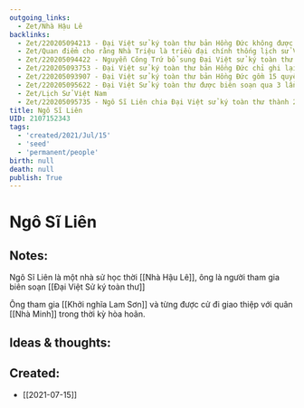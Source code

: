 ```yaml
---
outgoing_links:
  - Zet/Nhà Hậu Lê
backlinks:
  - Zet/220205094213 - Đại Việt sử ký toàn thư bản Hồng Đức không được ban hành
  - Zet/Quan điểm cho rằng Nhà Triệu là triều đại chính thống lịch sử VN
  - Zet/220205094422 - Nguyễn Công Trứ bổ sung Đại Việt sử ký toàn thư của Ngô Sĩ Liên
  - Zet/220205093753 - Đại Việt sử ký toàn thư bản Hồng Đức chỉ ghi lại thời gian từ 2879 TCN đến 1427
  - Zet/220205093907 - Đại Việt sử ký toàn thư bản Hồng Đức gồm 15 quyển
  - Zet/220205095622 - Đại Việt Sử ký toàn thư được biên soạn qua 3 lần
  - Zet/Lịch Sử Việt Nam
  - Zet/220205095735 - Ngô Sĩ Liên chia Đại Việt sử ký toàn thư thành 2 phần
title: Ngô Sĩ Liên
UID: 2107152343
tags:
  - 'created/2021/Jul/15'
  - 'seed'
  - 'permanent/people'
birth: null
death: null
publish: True
---
```

# Ngô Sĩ Liên

## Notes:
Ngô Sĩ Liên là một nhà sử học thời [[Nhà Hậu Lê]], ông là người tham gia biên soạn [[Đại Việt Sử ký toàn thư]]

Ông tham gia [[Khởi nghĩa Lam Sơn]] và từng được cử đi giao thiệp với quân [[Nhà Minh]] trong thời kỳ hòa hoãn.

## Ideas & thoughts:

## Created:
- [[2021-07-15]]
